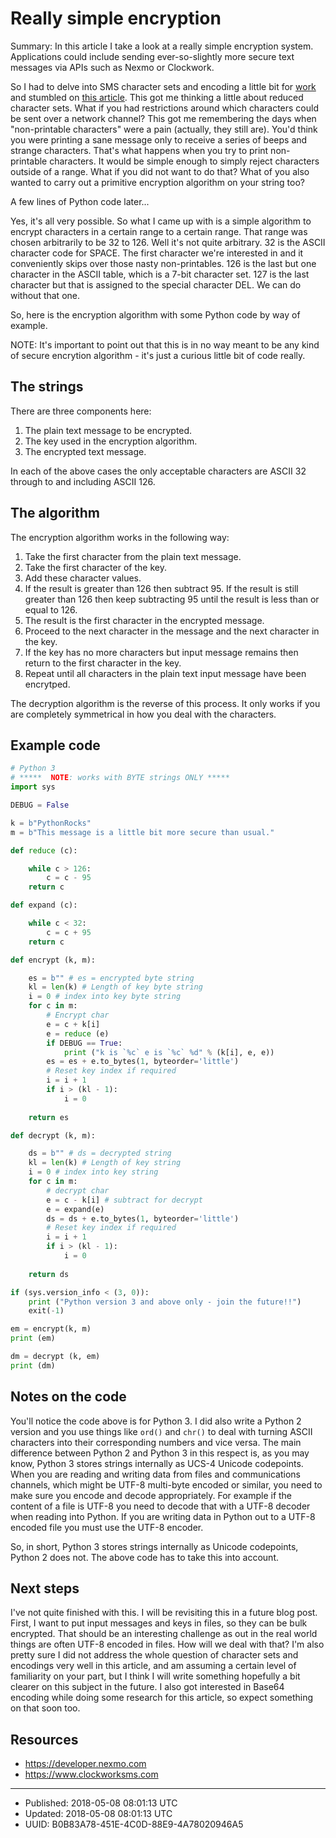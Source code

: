 # Really simple encryption

Summary: In this article I take a look at a really simple encryption
system. Applications could include sending ever-so-slightly more
secure text messages via APIs such as Nexmo or Clockwork.

So I had to delve into SMS character sets and encoding a little bit
for [work](https://developer.nexmo.com) and stumbled on [this
article](https://www.clockworksms.com/blog/the-gsm-character-set/). This
got me thinking a little about reduced character sets. What if you had
restrictions around which characters could be sent over a network
channel? This got me remembering the days when "non-printable
characters" were a pain (actually, they still are). You'd think you
were printing a sane message only to receive a series of beeps and
strange characters. That's what happens when you try to print
non-printable characters. It would be simple enough to simply reject
characters outside of a range. What if you did not want to do that?
What of you also wanted to carry out a primitive encryption algorithm
on your string too?

A few lines of Python code later...

Yes, it's all very possible. So what I came up with is a simple
algorithm to encrypt characters in a certain range to a certain
range. That range was chosen arbitrarily to be 32 to 126. Well it's
not quite arbitrary. 32 is the ASCII character code for SPACE. The
first character we're interested in and it conveniently skips over
those nasty non-printables. 126 is the last but one character in the
ASCII table, which is a 7-bit character set. 127 is the last character
but that is assigned to the special character DEL. We can do without
that one.

So, here is the encryption algorithm with some Python code by way of
example. 

NOTE: It's important to point out that this is in no way meant to be
any kind of secure encrytion algorithm - it's just a curious little
bit of code really.

## The strings

There are three components here:

1. The plain text message to be encrypted.
2. The key used in the encryption algorithm.
3. The encrypted text message.

In each of the above cases the only acceptable characters are ASCII 32
through to and including ASCII 126.

## The algorithm

The encryption algorithm works in the following way:

1. Take the first character from the plain text message.
2. Take the first character of the key.
3. Add these character values. 
4. If the result is greater than 126 then subtract 95. If the result
   is still greater than 126 then keep subtracting 95 until the result
   is less than or equal to 126.
5. The result is the first character in the encrypted message.
6. Proceed to the next character in the message and the next character in the key.
7. If the key has no more characters but input message remains then
   return to the first character in the key.
8. Repeat until all characters in the plain text input message have been encrytped.

The decryption algorithm is the reverse of this process. It only works
if you are completely symmetrical in how you deal with the characters.

## Example code

``` python
# Python 3
# *****  NOTE: works with BYTE strings ONLY ***** 
import sys

DEBUG = False

k = b"PythonRocks"
m = b"This message is a little bit more secure than usual."

def reduce (c):

    while c > 126:
        c = c - 95
    return c

def expand (c):

    while c < 32:
        c = c + 95
    return c

def encrypt (k, m):

    es = b"" # es = encrypted byte string 
    kl = len(k) # Length of key byte string
    i = 0 # index into key byte string
    for c in m:
        # Encrypt char
        e = c + k[i]
        e = reduce (e)
        if DEBUG == True:
            print ("k is `%c` e is `%c` %d" % (k[i], e, e))
        es = es + e.to_bytes(1, byteorder='little')
        # Reset key index if required
        i = i + 1
        if i > (kl - 1):
            i = 0
        
    return es

def decrypt (k, m):

    ds = b"" # ds = decrypted string
    kl = len(k) # Length of key string
    i = 0 # index into key string
    for c in m:
        # decrypt char
        e = c - k[i] # subtract for decrypt 
        e = expand(e)
        ds = ds + e.to_bytes(1, byteorder='little')
        # Reset key index if required
        i = i + 1
        if i > (kl - 1):
            i = 0
            
    return ds

if (sys.version_info < (3, 0)):
    print ("Python version 3 and above only - join the future!!")
    exit(-1)

em = encrypt(k, m)
print (em)

dm = decrypt (k, em)
print (dm)
```

## Notes on the code

You'll notice the code above is for Python 3. I did also write a
Python 2 version and you use things like `ord()` and `chr()` to deal
with turning ASCII characters into their corresponding numbers and
vice versa. The main difference between Python 2 and Python 3 in this
respect is, as you may know, Python 3 stores strings internally as
UCS-4 Unicode codepoints. When you are reading and writing data from
files and communications channels, which might be UTF-8 multi-byte
encoded or similar, you need to make sure you encode and decode
appropriately. For example if the content of a file is UTF-8 you need
to decode that with a UTF-8 decoder when reading into Python. If you
are writing data in Python out to a UTF-8 encoded file you must use
the UTF-8 encoder.

So, in short, Python 3 stores strings internally as Unicode
codepoints, Python 2 does not. The above code has to take this into
account.

## Next steps

I've not quite finished with this. I will be revisiting this in a
future blog post. First, I want to put input messages and keys in
files, so they can be bulk encrypted. That should be an interesting
challenge as out in the real world things are often UTF-8 encoded in
files. How will we deal with that? I'm also pretty sure I did not
address the whole question of character sets and encodings very well
in this article, and am assuming a certain level of familiarity on
your part, but I think I will write something hopefully a bit clearer
on this subject in the future. I also got interested in Base64
encoding while doing some research for this article, so expect
something on that soon too.

## Resources

- https://developer.nexmo.com
- https://www.clockworksms.com


---

* Published: 2018-05-08 08:01:13 UTC
* Updated: 2018-05-08 08:01:13 UTC
* UUID: B0B83A78-451E-4C0D-88E9-4A78020946A5
